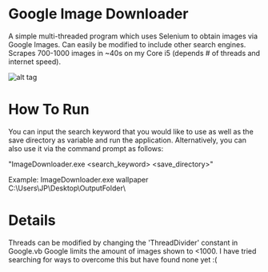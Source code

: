 # Google Image Downloader

A simple multi-threaded program which uses Selenium to obtain images via Google Images.
Can easily be modified to include other search engines.
Scrapes 700-1000 images in ~40s on my Core i5 (depends # of threads and internet speed).

![alt tag](https://raw.githubusercontent.com/jpxue/Google_Image_Downloader/master/app.png)

# How To Run

You can input the search keyword that you would like to use as well as the save directory as variable and run the application.
Alternatively, you can also use it via the command prompt as follows:

"ImageDownloader.exe <search_keyword> <save_directory>"

Example:
ImageDownloader.exe wallpaper C:\Users\JP\Desktop\OutputFolder\

# Details
Threads can be modified by changing the 'ThreadDivider' constant in Google.vb
Google limits the amount of images shown to <1000. I have tried searching for ways to overcome this but have found none yet :(